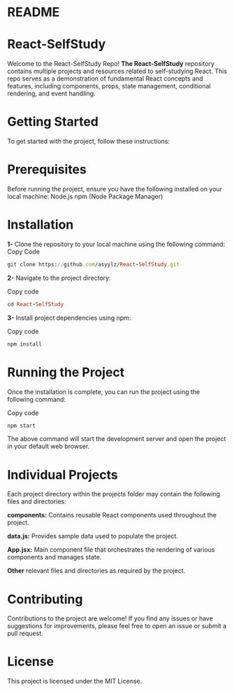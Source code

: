 # README
# React-SelfStudy
Welcome to the React-SelfStudy Repo! **The React-SelfStudy** repository contains multiple projects and resources related to self-studying React. This repo serves as a demonstration of fundamental React concepts and features, including components, props, state management, conditional rendering, and event handling.

# Getting Started
To get started with the project, follow these instructions:

# Prerequisites
Before running the project, ensure you have the following installed on your local machine:
Node.js
npm (Node Package Manager)

# Installation
**1-** Clone the repository to your local machine using the following command:
Copy Code
```ruby
git clone https://github.com/asyylz/React-SelfStudy.git
```
**2-** Navigate to the project directory:

Copy code
```ruby
cd React-SelfStudy
```
**3-** Install project dependencies using npm:

Copy code
```ruby
npm install
```
# Running the Project
Once the installation is complete, you can run the project using the following command:

Copy code
```ruby
npm start
```
The above command will start the development server and open the project in your default web browser.

# Individual Projects
Each project directory within the projects folder may contain the following files and directories:

**components:** Contains reusable React components used throughout the project.

**data.js:** Provides sample data used to populate the project.

**App.jsx:** Main component file that orchestrates the rendering of various components and manages state.

**Other** relevant files and directories as required by the project.

# Contributing
Contributions to the project are welcome! If you find any issues or have suggestions for improvements, please feel free to open an issue or submit a pull request.

# License

This project is licensed under the MIT License.






